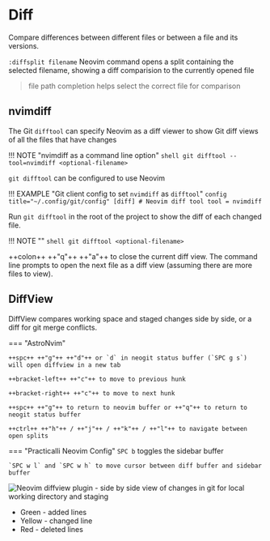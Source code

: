 # Diff

Compare differences between different files or between a file and its versions.

`:diffsplit filename` Neovim command opens a split containing the selected filename, showing a diff comparision to the currently opened file 

> file path completion helps select the correct file for comparison


## nvimdiff

The Git `difftool` can specify Neovim as a diff viewer to show Git diff views of all the files that have changes

!!! NOTE "nvimdiff as a command line option"
    ```shell
    git difftool --tool=nvimdiff <optional-filename>
    ```

`git difftool` can be configured to use Neovim 

!!! EXAMPLE "Git client config to set `nvimdiff` as `difftool`"
    ```config title="~/.config/git/config"
    [diff]
      # Neovim diff tool
      tool = nvimdiff
    ```

Run `git difftool` in the root of the project to show the diff of each changed file.

!!! NOTE ""
    ```shell
    git difftool <optional-filename>
    ```

++colon++ ++"q"++ ++"a"++ to close the current diff view.  The command line prompts to open the next file as a diff view (assuming there are more files to view).



## DiffView

DiffView compares working space and staged changes side by side, or a diff for git merge conflicts.

=== "AstroNvim"

    ++spc++ ++"g"++ ++"d"++ or `d` in neogit status buffer (`SPC g s`) will open diffview in a new tab

    ++bracket-left++ ++"c"++ to move to previous hunk

    ++bracket-right++ ++"c"++ to move to next hunk

    ++spc++ ++"g"++ to return to neovim buffer or ++"q"++ to return to neogit status buffer

    ++ctrl++ ++"h"++ / ++"j"++ / ++"k"++ / ++"l"++ to navigate between open splits

=== "Practicalli Neovim Config"
    `SPC b` toggles the sidebar buffer

    `SPC w l` and `SPC w h` to move cursor between diff buffer and sidebar buffer

![Neovim diffview plugin - side by side view of changes in git for local working directory and staging](https://raw.githubusercontent.com/practicalli/graphic-design/live/editors/neovim/screenshots/neovim-neogit-diffview-side-by-side.png)

* Green - added lines
* Yellow - changed line
* Red - deleted lines

